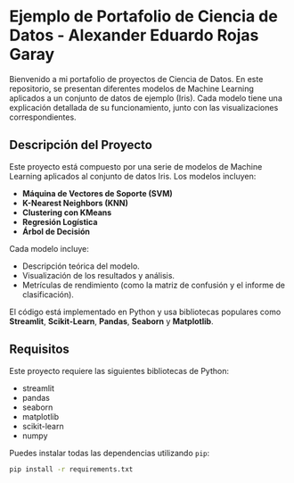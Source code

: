 # Ejemplo de Portafolio de Ciencia de Datos - Alexander Eduardo Rojas Garay

Bienvenido a mi portafolio de proyectos de Ciencia de Datos. En este repositorio, se presentan diferentes modelos de Machine Learning aplicados a un conjunto de datos de ejemplo (Iris). Cada modelo tiene una explicación detallada de su funcionamiento, junto con las visualizaciones correspondientes.

## Descripción del Proyecto

Este proyecto está compuesto por una serie de modelos de Machine Learning aplicados al conjunto de datos Iris. Los modelos incluyen:

- **Máquina de Vectores de Soporte (SVM)**
- **K-Nearest Neighbors (KNN)**
- **Clustering con KMeans**
- **Regresión Logística**
- **Árbol de Decisión**

Cada modelo incluye:

- Descripción teórica del modelo.
- Visualización de los resultados y análisis.
- Metrículas de rendimiento (como la matriz de confusión y el informe de clasificación).

El código está implementado en Python y usa bibliotecas populares como **Streamlit**, **Scikit-Learn**, **Pandas**, **Seaborn** y **Matplotlib**.

## Requisitos

Este proyecto requiere las siguientes bibliotecas de Python:

- streamlit
- pandas
- seaborn
- matplotlib
- scikit-learn
- numpy

Puedes instalar todas las dependencias utilizando `pip`:

```bash
pip install -r requirements.txt
